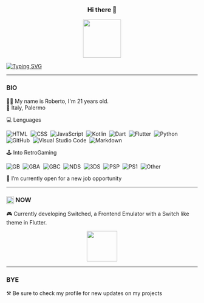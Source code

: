 <h3 align="center"> Hi there 👋</h3>
<p align="center"><a href="https://github.com/portal305"><image align="center" src="https://raw.githubusercontent.com/milaan9/milaan9/main/catfly.gif" height="100px" width="100px"></a></p>
  
[![Typing SVG](https://readme-typing-svg.demolab.com?font=Fira+Code&pause=1000&color=8F3CFF&center=true&vCenter=true&width=1000&lines=Welcome+to+my+profile;My+name+is+Roberto)](https://git.io/typing-svg)

<hr>
  
### BIO

🧑‍🦰 My name is Roberto, I'm 21 years old.<br>
📍 Italy, Palermo<br>

<div>
  
  💻 Lenguages
  
  ![HTML](https://img.shields.io/badge/-HTML-0D1117?style=flat&logo=HTML5)&nbsp;
  ![CSS](https://img.shields.io/badge/-CSS-0D1117?style=flat&logo=CSS3&logoColor=1572B6)&nbsp;
  ![JavaScript](https://img.shields.io/badge/-JavaScript-0D1117?style=flat&logo=javascript)&nbsp;
  ![Kotlin](https://img.shields.io/badge/-Kotlin-0D1117?style=flat&logo=kotlin)&nbsp;
  ![Dart](https://img.shields.io/badge/-Dart-0D1117?style=flat&logo=dart)&nbsp;
  ![Flutter](https://img.shields.io/badge/-Flutter-0D1117?style=flat&logo=flutter)&nbsp;
  ![Python](https://img.shields.io/badge/-Python-0D1117?style=flat&logo=python)&nbsp;
  ![GitHub](https://img.shields.io/badge/-GitHub-0D1117?style=flat&logo=github)&nbsp;
  ![Visual Studio Code](https://img.shields.io/badge/-VS%20Code-0D1117?style=flat&logo=visual-studio-code&logoColor=007ACC)&nbsp;
  ![Markdown](https://img.shields.io/badge/-Markdown-0D1117?style=flat&logo=markdown)
</div>

<div>

🕹️ Into RetroGaming

![GB](https://img.shields.io/badge/Gameboy-0D1117?style=flat)&nbsp;
![GBA](https://img.shields.io/badge/Gameboy%20Advance-0D1117?style=flat)&nbsp;
![GBC](https://img.shields.io/badge/Gameboy%20Color-0D1117?style=flat)&nbsp;
![NDS](https://img.shields.io/badge/Nintendo%20DS-0D1117?style=flat)&nbsp;
![3DS](https://img.shields.io/badge/Nintendo%203DS-0D1117?style=flat)&nbsp;
![PSP](https://img.shields.io/badge/PlayStation%20Portalble-0D1117?style=flat)&nbsp;
![PS1](https://img.shields.io/badge/Playstation-0D1117?style=flat)&nbsp;
![Other](https://img.shields.io/badge/Other-red?style=flat)&nbsp;

</div>

💼 I’m currently open for a new job opportunity
  
<hr>
  
<h3><image align="center" src="https://camo.githubusercontent.com/beb64ff21c883e318e4f5db5231c2ba4175705bea1c9249e82a41ab375db4f75/68747470733a2f2f6d65646961322e67697068792e636f6d2f6d656469612f51737347456d706b79454f684243623765312f67697068792e6769663f6369643d656366303565343761306e336769316266716e74716d6f62386739616964316f796a327772336473336d67373030626c267269643d67697068792e676966" height="20px" width="20px">  NOW</h3>

🎮 Currently developing Switched, a Frontend Emulator with a Switch like theme in Flutter.
<p align="center">
  <a href="https://github.com/portal305">
    <image align="center" src="https://amazeballs.co.za/wp-content/uploads/2017/12/Logo-Animation-1.gif" height="80px" width="80px">
  </a>
</p>
  
<hr>
  
### BYE
⚒️ Be sure to check my profile for new updates on my projects
